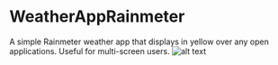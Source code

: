 # WeatherAppRainmeter
A simple Rainmeter weather app that displays in yellow over any open applications. Useful for multi-screen users.
![alt text](http://imgur.com/a/oXBaC)
